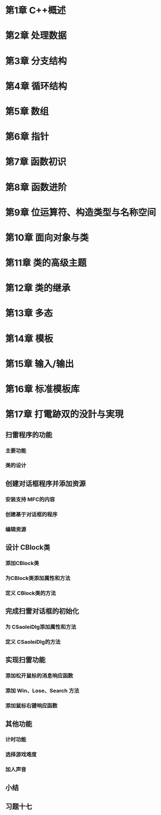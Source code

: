 # 第1章  C++概述

# 第2章 处理数据

# 第3章 分支结构

# 第4章 循环结构

# 第5章 数组

# 第6章 指针

# 第7章 函数初识

# 第8章 函数进阶

# 第9章 位运算符、构造类型与名称空间

# 第10章 面向对象与类

# 第11章 类的高级主题

# 第12章 类的继承

# 第13章 多态

# 第14章 模板

# 第15章 输入/输出

# 第16章 标准模板库

# 第17章 打電跡双的没計与実現

## 扫雷程序的功能

### 主要功能

### 类的设计



## 创建对话框程序并添加资源

### 安装支持 MFC的内容

### 创建基于对话框的程序

### 编辑资源



## 设计 CBlock类

### 添加CBlock类

### 为CBlock类添加属性和方法

### 定义 CBlock类的方法



## 完成扫雷对话框的初始化

### 为 CSaoleiDlg添加属性和方法

### 定义 CSaoleiDlg的方法



## 实现扫雷功能

### 添加松开鼠标的消息响应函数

### 添加 Win、Lose、Search 方法

### 添加鼠标右键响应函数



## 其他功能

### 计时功能

### 选择游戏难度

### 加人声音



## 小结



## 习题十七

